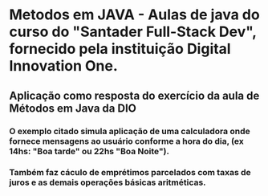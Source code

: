# Metodos em JAVA - Aulas de java do curso do "Santader Full-Stack Dev", fornecido pela instituição Digital Innovation One.
## Aplicação como resposta do exercício da aula de Métodos em Java da DIO
### O exemplo citado simula aplicação de uma calculadora onde fornece mensagens ao usuário conforme a hora do dia, (ex 14hs: "Boa tarde" ou 22hs "Boa Noite").
### Também faz cáculo de emprétimos parcelados com taxas de juros e as demais operações básicas aritméticas.


